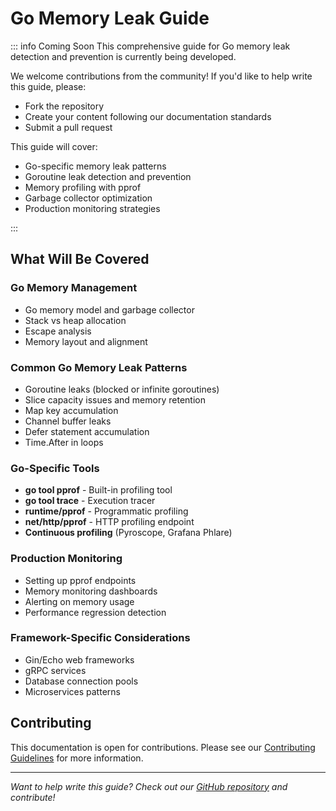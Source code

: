 # Go Memory Leak Guide

::: info Coming Soon
This comprehensive guide for Go memory leak detection and prevention is currently being developed.

We welcome contributions from the community! If you'd like to help write this guide, please:

- Fork the repository
- Create your content following our documentation standards
- Submit a pull request

This guide will cover:

- Go-specific memory leak patterns
- Goroutine leak detection and prevention
- Memory profiling with pprof
- Garbage collector optimization
- Production monitoring strategies

:::

## What Will Be Covered

### Go Memory Management

- Go memory model and garbage collector
- Stack vs heap allocation
- Escape analysis
- Memory layout and alignment

### Common Go Memory Leak Patterns

- Goroutine leaks (blocked or infinite goroutines)
- Slice capacity issues and memory retention
- Map key accumulation
- Channel buffer leaks
- Defer statement accumulation
- Time.After in loops

### Go-Specific Tools

- **go tool pprof** - Built-in profiling tool
- **go tool trace** - Execution tracer
- **runtime/pprof** - Programmatic profiling
- **net/http/pprof** - HTTP profiling endpoint
- **Continuous profiling** (Pyroscope, Grafana Phlare)

### Production Monitoring

- Setting up pprof endpoints
- Memory monitoring dashboards
- Alerting on memory usage
- Performance regression detection

### Framework-Specific Considerations

- Gin/Echo web frameworks
- gRPC services
- Database connection pools
- Microservices patterns

## Contributing

This documentation is open for contributions. Please see our [Contributing Guidelines](https://github.com/lamngockhuong/memory-leak/blob/main/CONTRIBUTING.md) for more information.

---

*Want to help write this guide? Check out our [GitHub repository](https://github.com/lamngockhuong/memory-leak) and contribute!*
